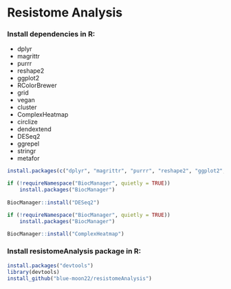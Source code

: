 # Resistome Analysis

### Install dependencies in R:
* dplyr
* magrittr
* purrr
* reshape2
* ggplot2
* RColorBrewer
* grid
* vegan
* cluster
* ComplexHeatmap
* circlize
* dendextend
* DESeq2
* ggrepel
* stringr
* metafor

```R
install.packages(c("dplyr", "magrittr", "purrr", "reshape2", "ggplot2", "RColorBrewer", "vegan", "cluster", "circlize", "dendextend", "ggrepel", "stringr", "metafor"))

if (!requireNamespace("BiocManager", quietly = TRUE))
    install.packages("BiocManager")
    
BiocManager::install("DESeq2")

if (!requireNamespace("BiocManager", quietly = TRUE))
    install.packages("BiocManager")

BiocManager::install("ComplexHeatmap")
```

### Install resistomeAnalysis package in R:

```R
install.packages("devtools")
library(devtools)
install_github("blue-moon22/resistomeAnalysis")
```
